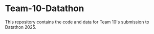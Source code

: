 # Team-10-Datathon
This repository contains the code and data for Team 10's submission to Datathon 2025.